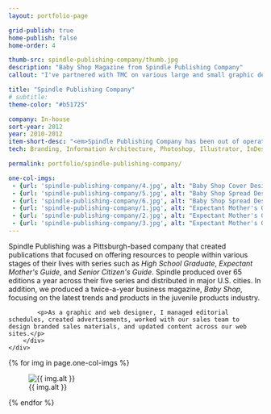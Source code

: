```yaml
---
layout: portfolio-page

grid-publish: true
home-publish: false
home-order: 4

thumb-src: spindle-publishing-company/thumb.jpg
description: "Baby Shop Magazine from Spindle Publishing Company"
callout: "I've partnered with TMC on various large and small graphic design projects throughout the years."

title: "Spindle Publishing Company"
# subtitle:
theme-color: "#b51725"

company: In-house
sort-year: 2012
year: 2010-2012
item-short-desc: "<em>Spindle Publishing Company has been out of operation since 2012</em>"
tech: Branding, Information Architecture, Photoshop, Illustrator, InDesign, HTML5, CSS3

permalink: portfolio/spindle-publishing-company/

one-col-imgs:
 - {url: 'spindle-publishing-company/4.jpg', alt: "Baby Shop Cover Design"}
 - {url: 'spindle-publishing-company/5.jpg', alt: "Baby Shop Spread Design"}
 - {url: 'spindle-publishing-company/6.jpg', alt: "Baby Shop Spread Design"}
 - {url: 'spindle-publishing-company/1.jpg', alt: "Expectant Mother's Guide Cover Design (Photo retouching and typography)"}
 - {url: 'spindle-publishing-company/2.jpg', alt: "Expectant Mother's Guide Layout and Branded Advertisement"}
 - {url: 'spindle-publishing-company/3.jpg', alt: "Expectant Mother's Guide - Layout and Advertisement Design"}
---
```


<div class="row lv-mar-bottom-30">
    <div class="col-12">
        <div class="lv-pad-all-20 lv-bkg-white lv-bs">
           <p>Spindle Publishing was a Pittsburgh-based company that created publications that focused on offering resources to people within various stages of their lives with series such as <em>High School Graduate</em>, <em>Expectant Mother's Guide</em>, and <em>Senior Citizen's Guide</em>. Spindle produced over 65 editions a year across their five series and distributed in major U.S. cities. In addition, we produced a twice-a-year business magazine, <em>Baby Shop</em>, focusing on the latest trends and products in the juvenile products industry.</p>
        
            <p>As a graphic and web designer, I managed editorial schedules, created advertisements, worked with our sales team to design branded sales materials, and updated content across our web sites.</p>
        </div>
    </div>
</div>

<div class="row">
    {% for img in page.one-col-imgs %}
        <div class="col-12">
            <figure class="lv-mar-bottom-25 lv-text-center">
                <img src="/portfolio/assets/{{ img.url }}" alt="{{ img.alt }}" />
                <figcaption class="p lv-mar-top-5">{{ img.alt }}</figcaption>
            </figure>
        </div>
    {% endfor %}
</div>